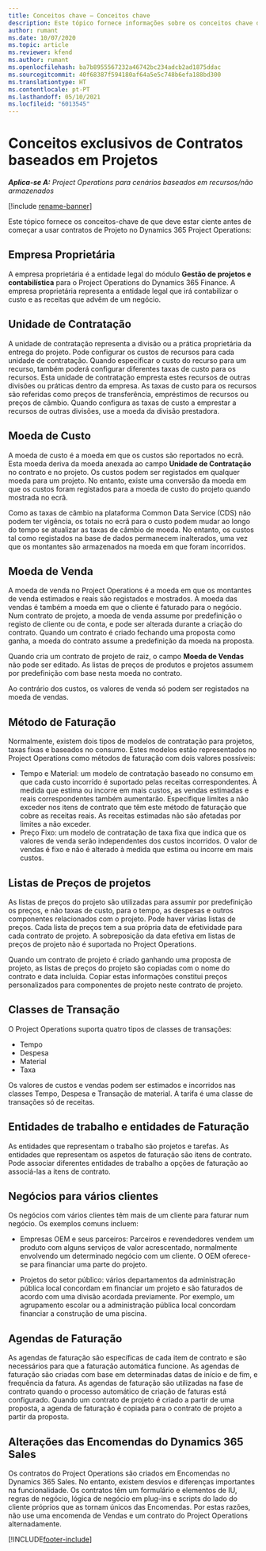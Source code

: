 ```yaml
---
title: Conceitos chave – Conceitos chave
description: Este tópico fornece informações sobre os conceitos chave de contratos de projeto no Project Operations.
author: rumant
ms.date: 10/07/2020
ms.topic: article
ms.reviewer: kfend
ms.author: rumant
ms.openlocfilehash: ba7b8955567232a46742bc234adcb2ad1875ddac
ms.sourcegitcommit: 40f68387f594180af64a5e5c748b6efa188bd300
ms.translationtype: HT
ms.contentlocale: pt-PT
ms.lasthandoff: 05/10/2021
ms.locfileid: "6013545"
---
```

# <a name="concepts-unique-to-project-based-contracts"></a>Conceitos exclusivos de Contratos baseados em Projetos

_**Aplica-se A:** Project Operations para cenários baseados em recursos/não armazenados_

[!include [rename-banner](~/includes/cc-data-platform-banner.md)]

Este tópico fornece os conceitos-chave de que deve estar ciente antes de começar a usar contratos de Projeto no Dynamics 365 Project Operations:

## <a name="owning-company"></a>Empresa Proprietária

A empresa proprietária é a entidade legal do módulo **Gestão de projetos e contabilística** para o Project Operations do Dynamics 365 Finance. A empresa proprietária representa a entidade legal que irá contabilizar o custo e as receitas que advêm de um negócio.

## <a name="contracting-unit"></a>Unidade de Contratação

A unidade de contratação representa a divisão ou a prática proprietária da entrega do projeto. Pode configurar os custos de recursos para cada unidade de contratação. Quando especificar o custo do recurso para um recurso, também poderá configurar diferentes taxas de custo para os recursos. Esta unidade de contratação empresta estes recursos de outras divisões ou práticas dentro da empresa. As taxas de custo para os recursos são referidas como preços de transferência, empréstimos de recursos ou preços de câmbio. Quando configura as taxas de custo a emprestar a recursos de outras divisões, use a moeda da divisão prestadora.

## <a name="cost-currency"></a>Moeda de Custo

A moeda de custo é a moeda em que os custos são reportados no ecrã. Esta moeda deriva da moeda anexada ao campo **Unidade de Contratação** no contrato e no projeto. Os custos podem ser registados em qualquer moeda para um projeto. No entanto, existe uma conversão da moeda em que os custos foram registados para a moeda de custo do projeto quando mostrada no ecrã.

Como as taxas de câmbio na plataforma Common Data Service (CDS) não podem ter vigência, os totais no ecrã para o custo podem mudar ao longo do tempo se atualizar as taxas de câmbio de moeda. No entanto, os custos tal como registados na base de dados permanecem inalterados, uma vez que os montantes são armazenados na moeda em que foram incorridos.

## <a name="sales-currency"></a>Moeda de Venda

A moeda de venda no Project Operations é a moeda em que os montantes de venda estimados e reais são registados e mostrados. A moeda das vendas é também a moeda em que o cliente é faturado para o negócio. Num contrato de projeto, a moeda de venda assume por predefinição o registo de cliente ou de conta, e pode ser alterada durante a criação do contrato. Quando um contrato é criado fechando uma proposta como ganha, a moeda do contrato assume a predefinição da moeda na proposta.

Quando cria um contrato de projeto de raiz, o campo **Moeda de Vendas** não pode ser editado. As listas de preços de produtos e projetos assumem por predefinição com base nesta moeda no contrato.

Ao contrário dos custos, os valores de venda só podem ser registados na moeda de vendas.

## <a name="billing-method"></a>Método de Faturação

Normalmente, existem dois tipos de modelos de contratação para projetos, taxas fixas e baseados no consumo. Estes modelos estão representados no Project Operations como métodos de faturação com dois valores possíveis:

- Tempo e Material: um modelo de contratação baseado no consumo em que cada custo incorrido é suportado pelas receitas correspondentes. À medida que estima ou incorre em mais custos, as vendas estimadas e reais correspondentes também aumentarão. Especifique limites a não exceder nos itens de contrato que têm este método de faturação que cobre as receitas reais. As receitas estimadas não são afetadas por limites a não exceder.
- Preço Fixo: um modelo de contratação de taxa fixa que indica que os valores de venda serão independentes dos custos incorridos. O valor de vendas é fixo e não é alterado à medida que estima ou incorre em mais custos.

## <a name="project-price-lists"></a>Listas de Preços de projetos

As listas de preços do projeto são utilizadas para assumir por predefinição os preços, e não taxas de custo, para o tempo, as despesas e outros componentes relacionados com o projeto. Pode haver várias listas de preços. Cada lista de preços tem a sua própria data de efetividade para cada contrato de projeto. A sobreposição da data efetiva em listas de preços de projeto não é suportada no Project Operations.

Quando um contrato de projeto é criado ganhando uma proposta de projeto, as listas de preços do projeto são copiadas com o nome do contrato e data incluída. Copiar estas informações constitui preços personalizados para componentes de projeto neste contrato de projeto.

## <a name="transaction-classes"></a>Classes de Transação

O Project Operations suporta quatro tipos de classes de transações:

- Tempo
- Despesa
- Material
- Taxa

Os valores de custos e vendas podem ser estimados e incorridos nas classes Tempo, Despesa e Transação de material. A tarifa é uma classe de transações só de receitas.

## <a name="work-entities-and-billing-entities"></a>Entidades de trabalho e entidades de Faturação

As entidades que representam o trabalho são projetos e tarefas. As entidades que representam os aspetos de faturação são itens de contrato. Pode associar diferentes entidades de trabalho a opções de faturação ao associá-las a itens de contrato.

## <a name="multi-customer-deals"></a>Negócios para vários clientes

Os negócios com vários clientes têm mais de um cliente para faturar num negócio. Os exemplos comuns incluem:

- Empresas OEM e seus parceiros: Parceiros e revendedores vendem um produto com alguns serviços de valor acrescentado, normalmente envolvendo um determinado negócio com um cliente. O OEM oferece-se para financiar uma parte do projeto. 

- Projetos do setor público: vários departamentos da administração pública local concordam em financiar um projeto e são faturados de acordo com uma divisão acordada previamente. Por exemplo, um agrupamento escolar ou a administração pública local concordam financiar a construção de uma piscina.

## <a name="invoice-schedules"></a>Agendas de Faturação

As agendas de faturação são específicas de cada item de contrato e são necessários para que a faturação automática funcione. As agendas de faturação são criadas com base em determinadas datas de início e de fim, e frequência da fatura. As agendas de faturação são utilizadas na fase de contrato quando o processo automático de criação de faturas está configurado. Quando um contrato de projeto é criado a partir de uma proposta, a agenda de faturação é copiada para o contrato de projeto a partir da proposta.

## <a name="changes-from-dynamics-365-sales-orders"></a>Alterações das Encomendas do Dynamics 365 Sales

Os contratos do Project Operations são criados em Encomendas no Dynamics 365 Sales. No entanto, existem desvios e diferenças importantes na funcionalidade. Os contratos têm um formulário e elementos de IU, regras de negócio, lógica de negócio em plug-ins e scripts do lado do cliente próprios que as tornam únicos das Encomendas. Por estas razões, não use uma encomenda de Vendas e um contrato do Project Operations alternadamente.


[!INCLUDE[footer-include](../includes/footer-banner.md)]
